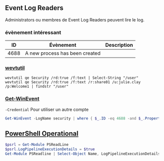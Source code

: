 ## Event Log Readers
Administrators ou membres de Event Log Readers peuvent lire le log.
### évènement intéressant
| **ID** | **Évènement** | **Description** |
| --- | --- | --- |
| 4688 | A new process has been created | |

### [wevtutil](https://docs.microsoft.com/en-us/windows-server/administration/windows-commands/wevtutil)
```powershell-session
wevtutil qe Security /rd:true /f:text | Select-String "/user"
wevtutil qe Security /rd:true /f:text /r:share01 /u:julie.clay /p:Welcome1 | findstr "/user"
```

### [Get-WinEvent](https://docs.microsoft.com/en-us/powershell/module/microsoft.powershell.diagnostics/get-winevent?view=powershell-7.1)
`-Credential`  Pour utiliser un autre compte
```powershell
Get-WinEvent -LogName security | where { $_.ID -eq 4688 -and $_.Properties[8].Value -like '*/user*'} | Select-Object @{name='CommandLine';expression={ $_.Properties[8].Value }}
```

## [PowerShell Operational](https://docs.microsoft.com/en-us/powershell/module/microsoft.powershell.core/about/about_logging_windows?view=powershell-7.1)
``` powershell
$psrl = Get-Module PSReadLine
$psrl.LogPipelineExecutionDetails = $true
Get-Module PSReadline | Select-Object Name, LogPipelineExecutionDetails
```